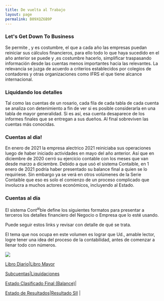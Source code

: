 ```yaml
---
title: De vuelta al Trabajo
layout: page
permalink: B09XQZ6B9P
---
```


### Let's Get Down To Business

Se permite , y es costumbre, el que a cada año las empresas puedan reiniciar sus cálculos financieros, para ello todo lo que haya sucedido en el año anterior se puede y ,es costumbre hacerlo, simplificar traspasando información desde las cuentas menos importantes hacia las relevantes. La relevancia se juzga de acuerdo a criterios establecidos por colegios de contadores y otras organizaciones como IFRS el que tiene alcance internacional.

### Liquidando los detalles
Tal como las cuentas de un rosario, cada fila de cada tabla de cada cuenta se analiza con detenimiento a fin de ver si es posible considerarla en una tabla de mayor generalidad. Si es así, esa cuenta desaparece de los informes finales que se entregan a sus dueños. Al final sobreviven las cuentas más conocidas.

### Cuentas al dia!
En enero de 2021 la empresa alectrico 2021 reiniciaba sus operaciones luego de haber iniciado actividades en mayo del año anterior. Así que en diciembre de 2020 cerró su ejercicio contable con los meses que van desde marzo a diciembre. Debido a que usó el sistema Contaible, en 1 enero de 2021 podría haber presentado su balance final a quien se lo requiriese. Sin embargo ya se verá en otros volúmenes de la Serie Contaible que eso es solo el comienzo de un proceso complicado que involucra a muchos actores económicos, incluyendo al Estado.

### Cuentas al día

El sistema Cont<sup>ai</sup>ble define los siguientes formatos para presentar a terceros los detalles financiero del Negocio o Empresa que lo esté usando. 

Puede seguir estos links y revisar con detalle de qué se trata.

El tema que nos ocupa en este volumen es lograr que Ud., amable lector, logre tener una idea del proceso de la contabilidad, antes de comenzar a llenar todo con números.

![](../partida-1-1.png)

[Libro Diario](libro-diario.html#Inicio)|[Libro Mayor](libro-mayor.html#Inicio)

[Subcuentas](subcuentas.html#Inicio)|[Liquidaciones](liquidacion.html#Inicio)

[Estado Clasificado Final (Balance)](final.html#Inicio)|

[Estado de Resultados](tributario.html#Inicio)|[Resultado SII](resultado-sii.html#Inicio) |


